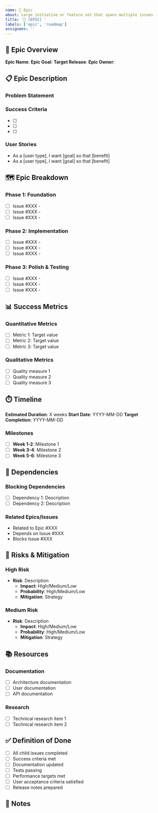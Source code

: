 ```yaml
---
name: 🎯 Epic
about: Large initiative or feature set that spans multiple issues
title: '🎯 [EPIC] '
labels: ['epic', 'roadmap']
assignees: ''
---
```


## 🎯 Epic Overview

**Epic Name**: 
**Epic Goal**: 
**Target Release**: 
**Epic Owner**: 

## 📋 Epic Description

### Problem Statement
<!-- What problem does this epic solve? -->

### Success Criteria
<!-- How will we know this epic is successful? -->
- [ ] 
- [ ] 
- [ ] 

### User Stories
<!-- High-level user stories this epic addresses -->
- As a [user type], I want [goal] so that [benefit]
- As a [user type], I want [goal] so that [benefit]

## 🗺️ Epic Breakdown

### Phase 1: Foundation
- [ ] Issue #XXX - 
- [ ] Issue #XXX - 
- [ ] Issue #XXX - 

### Phase 2: Implementation
- [ ] Issue #XXX - 
- [ ] Issue #XXX - 
- [ ] Issue #XXX - 

### Phase 3: Polish & Testing
- [ ] Issue #XXX - 
- [ ] Issue #XXX - 
- [ ] Issue #XXX - 

## 📊 Success Metrics

### Quantitative Metrics
- [ ] Metric 1: Target value
- [ ] Metric 2: Target value
- [ ] Metric 3: Target value

### Qualitative Metrics
- [ ] Quality measure 1
- [ ] Quality measure 2
- [ ] Quality measure 3

## ⏱️ Timeline

**Estimated Duration**: X weeks
**Start Date**: YYYY-MM-DD
**Target Completion**: YYYY-MM-DD

### Milestones
- [ ] **Week 1-2**: Milestone 1
- [ ] **Week 3-4**: Milestone 2
- [ ] **Week 5-6**: Milestone 3

## 🔗 Dependencies

### Blocking Dependencies
- [ ] Dependency 1: Description
- [ ] Dependency 2: Description

### Related Epics/Issues
- Related to Epic #XXX
- Depends on Issue #XXX
- Blocks Issue #XXX

## 🚨 Risks & Mitigation

### High Risk
- **Risk**: Description
  - **Impact**: High/Medium/Low
  - **Probability**: High/Medium/Low
  - **Mitigation**: Strategy

### Medium Risk
- **Risk**: Description
  - **Impact**: High/Medium/Low
  - **Probability**: High/Medium/Low
  - **Mitigation**: Strategy

## 📚 Resources

### Documentation
- [ ] Architecture documentation
- [ ] User documentation
- [ ] API documentation

### Research
- [ ] Technical research item 1
- [ ] Technical research item 2

## ✅ Definition of Done

- [ ] All child issues completed
- [ ] Success criteria met
- [ ] Documentation updated
- [ ] Tests passing
- [ ] Performance targets met
- [ ] User acceptance criteria satisfied
- [ ] Release notes prepared

## 📝 Notes

<!-- Additional context, decisions, or important information -->